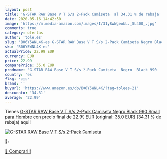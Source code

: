```yaml
---
layout: post
title: 'G-STAR RAW Base V T S/s 2-Pack Camiseta  al 34.31 % de rebaja'
date: 2020-05-16 14:42:50
image: 'https://m.media-amazon.com/images/I/31y8wWgeobL._SL400_.jpg'
comments: true
category: ofertas
author: 'tole.es'
slug: 'B06Y5WNL4K-es G-STAR RAW Base V T S/s 2-Pack Camiseta Negro Black 990...'
sku: 'B06Y5WNL4K-es'
actualPrice: 22.99 EUR
currency: EUR
price: 22.99
comparePrice: 35.0 EUR
prodname: 'G-STAR RAW Base V T S/s 2-Pack Camiseta  Negro  Black 990   Small para Hombre'
country: 'es'
flag: '🇪🇸'
brand: ''
buyurl: 'https://www.amazon.es/dp/B06Y5WNL4K/?tag=tolees-21'
descuento: '34.31'
average: '22.99'
---
```


Tienes [G-STAR RAW Base V T S/s 2-Pack Camiseta  Negro  Black 990   Small para Hombre](https://www.amazon.es/dp/B06Y5WNL4K/?tag=tolees-21) con precio final de  22.99 EUR (original: 35.0 EUR) (34.31 %  de rebaja) aqui!

[![G-STAR RAW Base V T S/s 2-Pack Camiseta ](https://m.media-amazon.com/images/I/31y8wWgeobL._SL400_.jpg)](https://www.amazon.es/dp/B06Y5WNL4K/?tag=tolees-21)

🔎:


[🛒 Comprar!!!](https://www.amazon.es/dp/B06Y5WNL4K/?tag=tolees-21)
